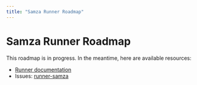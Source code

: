 ```yaml
---
title: "Samza Runner Roadmap"
---
```

<!--
Licensed under the Apache License, Version 2.0 (the "License");
you may not use this file except in compliance with the License.
You may obtain a copy of the License at

http://www.apache.org/licenses/LICENSE-2.0

Unless required by applicable law or agreed to in writing, software
distributed under the License is distributed on an "AS IS" BASIS,
WITHOUT WARRANTIES OR CONDITIONS OF ANY KIND, either express or implied.
See the License for the specific language governing permissions and
limitations under the License.
-->

# Samza Runner Roadmap

This roadmap is in progress. In the meantime, here are available resources:

 - [Runner documentation](/documentation/runners/samza)
 - Issues: [runner-samza](https://github.com/apache/beam/issues?q=is%3Aopen+is%3Aissue+label%3Arunner-samza)
